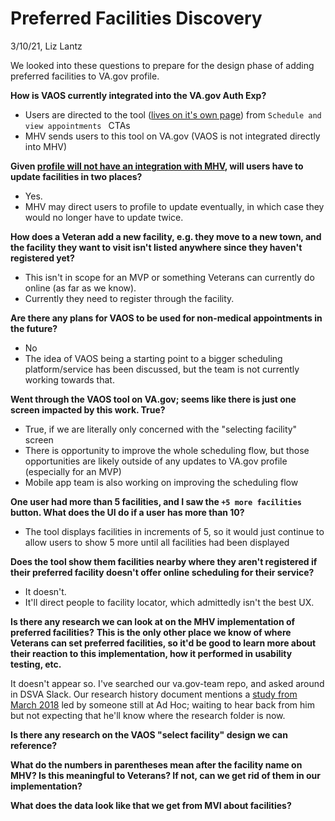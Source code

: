 # Preferred Facilities Discovery

3/10/21, Liz Lantz

We looked into these questions to prepare for the design phase of adding preferred facilities to VA.gov profile.

**How is VAOS currently integrated into the VA.gov Auth Exp?**

- Users are directed to the tool ([lives on it's own page](https://staging.va.gov/health-care/schedule-view-va-appointments/appointments/)) from  `Schedule and view appointments ` CTAs
- MHV sends users to this tool on VA.gov (VAOS is not integrated directly into MHV)

**Given [profile will not have an integration with MHV](https://github.com/department-of-veterans-affairs/va.gov-team/blob/master/products/identity-personalization/profile/preferred-facility/README.md#questions), will users have to update facilities in two places?**

- Yes.  
- MHV may direct users to profile to update eventually, in which case they would no longer have to update twice.

**How does a Veteran add a new facility, e.g. they move to a new town, and the facility they want to visit isn't listed anywhere since they haven't registered yet?**

- This isn't in scope for an MVP or something Veterans can currently do online (as far as we know). 
- Currently they need to register through the facility.

**Are there any plans for VAOS to be used for non-medical appointments in the future?**

- No
- The idea of VAOS being a starting point to a bigger scheduling platform/service has been discussed, but the team is not currently working towards that.

**Went through the VAOS tool on VA.gov; seems like there is just one screen impacted by this work. True?**

- True, if we are literally only concerned with the "selecting facility" screen
- There is opportunity to improve the whole scheduling flow, but those opportunities are likely outside of any updates to VA.gov profile (especially for an MVP)
- Mobile app team is also working on improving the scheduling flow

**One user had more than 5 facilities, and I saw the `+5 more facilities` button. What does the UI do if a user has more than 10?**

- The tool displays facilities in increments of 5, so it would just continue to allow users to show 5 more until all facilities had been displayed

**Does the tool show them facilities nearby where they aren't registered if their preferred facility doesn't offer online scheduling for their service?**

- It doesn't. 
- It'll direct people to facility locator, which admittedly isn't the best UX.

**Is there any research we can look at on the MHV implementation of preferred facilities?** **This is the only other place we know of where Veterans can set preferred facilities, so it'd be good to learn more about their reaction to this implementation, how it performed in usability testing, etc.**

It doesn't appear so. I've searched our va.gov-team repo, and asked around in DSVA Slack.  Our research history document mentions a [study from March 2018](https://github.com/department-of-veterans-affairs/va.gov-team/blob/master/platform/research/research-history.md#march-2018) led by someone still at Ad Hoc; waiting to hear back from him but not expecting that he'll know where the research folder is now.

**Is there any research on the VAOS "select facility" design we can reference?**

**What do the numbers in parentheses mean after the facility name on MHV? Is this meaningful to Veterans? If not, can we get rid of them in our implementation?**

**What does the data look like that we get from MVI about facilities?**

